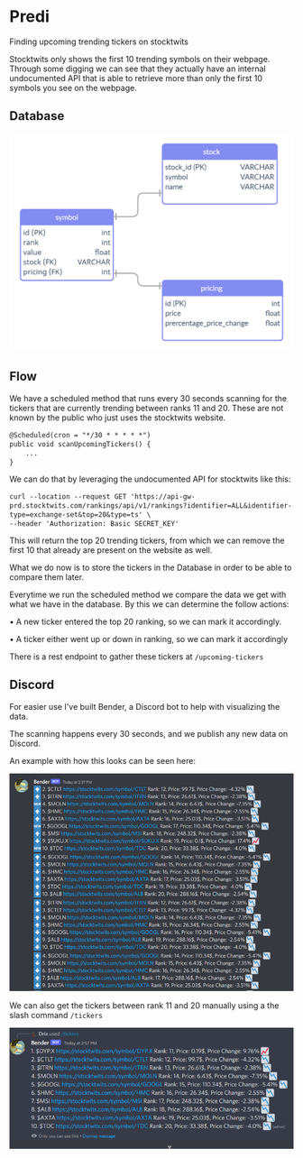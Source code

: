 # Predi

Finding upcoming trending tickers on stocktwits

Stocktwits only shows the first 10 trending symbols on their webpage.
Through some digging we can see that they actually have an internal undocumented API that is able to retrieve more
than only the first 10 symbols you see on the webpage.

## Database

![](doc/images/database.png)

## Flow

We have a scheduled method that runs every 30 seconds scanning for the tickers that are currently trending between
ranks 11 and 20. These are not known by the public who just uses the stocktwits website.

```
@Scheduled(cron = "*/30 * * * * *")
public void scanUpcomingTickers() {
    ...
}
```

We can do that by leveraging the undocumented API for stocktwits like this:

```
curl --location --request GET 'https://api-gw-prd.stocktwits.com/rankings/api/v1/rankings?identifier=ALL&identifier-type=exchange-set&top=20&type=ts' \
--header 'Authorization: Basic SECRET_KEY'
```

This will return the top 20 trending tickers, from which we can remove the first 10 that already are present on the website as well.

What we do now is to store the tickers in the Database in order to be able to compare them later.

Everytime we run the scheduled method we compare the data we get with what we have in the database. By this we can determine the follow actions:

• A new ticker entered the top 20 ranking, so we can mark it accordingly.

• A ticker either went up or down in ranking, so we can mark it accordingly

There is a rest endpoint to gather these tickers at `/upcoming-tickers`

## Discord

For easier use I've built Bender, a Discord bot to help with visualizing the data.

The scanning happens every 30 seconds, and we publish any new data on Discord.

An example with how this looks can be seen here:

![](doc/images/discord_automatic_messages.png)

We can also get the tickers between rank 11 and 20 manually using a the slash command `/tickers`

![](doc/images/ticker_command.png)